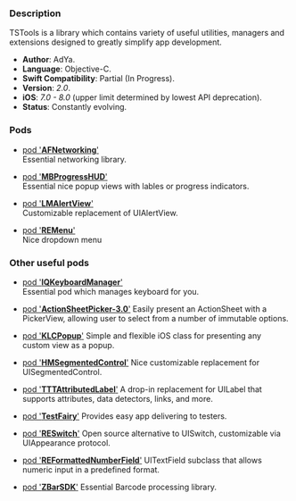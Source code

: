 ### Description ###
TSTools is a library which contains variety of useful utilities, managers and extensions designed to greatly simplify app development.

* **Author**:  AdYa.
* **Language**: Objective-C.
* **Swift Compatibility**: Partial (In Progress).
* **Version**: *2.0*.
* **iOS**:     *7.0 - 8.0* (upper limit determined by lowest API deprecation).
* **Status**:  Constantly evolving.

### Pods ###

* [pod '**AFNetworking**'](https://github.com/AFNetworking/AFNetworking)          
Essential networking library.

* [pod '**MBProgressHUD**'](https://github.com/jdg/MBProgressHUD)         
Essential nice popup views with lables or progress indicators.

* [pod '**LMAlertView**'](https://github.com/lmcd/LMAlertView)           
Customizable replacement of UIAlertView.

* [pod '**REMenu**'](https://github.com/romaonthego/REMenu)                
Nice dropdown menu


### Other useful pods ###

* [pod '**IQKeyboardManager**'](https://github.com/hackiftekhar/IQKeyboardManager)    
Essential pod which manages keyboard for you.

* [pod '**ActionSheetPicker-3.0**'](https://github.com/skywinder/ActionSheetPicker-3.0)
Easily present an ActionSheet with a PickerView, allowing user to select from a number of immutable options.

* [pod '**KLCPopup**'](https://github.com/jmascia/KLCPopup)
Simple and flexible iOS class for presenting any custom view as a popup.

* [pod '**HMSegmentedControl**'](https://github.com/HeshamMegid/HMSegmentedControl)
Nice customizable replacement for UISegmentedControl.

* [pod '**TTTAttributedLabel**'](https://github.com/TTTAttributedLabel/TTTAttributedLabel)
A drop-in replacement for UILabel that supports attributes, data detectors, links, and more.

* [pod '**TestFairy**'](http://testfairy.com/)
Provides easy app delivering to testers.

* [pod '**RESwitch**'](https://github.com/romaonthego/RESwitch)
Open source alternative to UISwitch, customizable via UIAppearance protocol.

* [pod '**REFormattedNumberField**'](https://github.com/romaonthego/REFormattedNumberField)
UITextField subclass that allows numeric input in a predefined format.

* [pod '**ZBarSDK**'](http://zbar.sourceforge.net/iphone/index.html)
Essential Barcode processing library.
